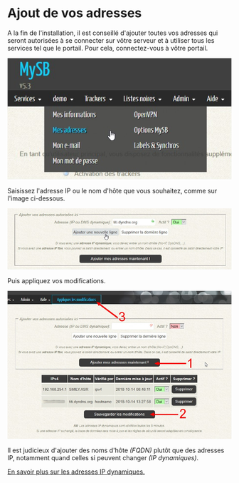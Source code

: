 # Ajout de vos adresses

A la fin de l'installation, il est conseillé d'ajouter toutes vos adresses qui seront autorisées à se connecter sur vôtre serveur et à utiliser tous les services tel que le portail. Pour cela, connectez-vous à vôtre portail.

![](../.gitbook/assets/portal_add_addresses.jpg)

Saisissez l'adresse IP ou le nom d'hôte que vous souhaitez, comme sur l'image ci-dessous.

![](../.gitbook/assets/add_addresses.jpg)

Puis appliquez vos modifications.

![](../.gitbook/assets/add_addresses_apply.jpg)

Il est judicieux d'ajouter des noms d'hôte _\(FQDN\)_ plutôt que des adresses IP, notamment quand celles si peuvent changer _\(IP dynamiques\)_.

[En savoir plus sur les adresses IP dynamiques.](https://mysb.gitbook.io/doc/v/v5.4_fr/fournisseurs/fournisseurs-dyndns)

